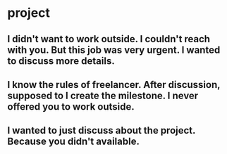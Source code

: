 # project

## I didn't want to work outside. I couldn't reach with you. But this job was very urgent. I wanted to discuss more details. 
 ## I know the rules of freelancer. After discussion, supposed to I create the milestone. I never offered you to work outside.
## I wanted to just discuss about the project. Because you didn't available. 
## 
